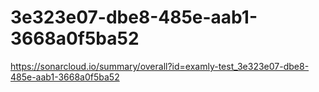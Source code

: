 # 3e323e07-dbe8-485e-aab1-3668a0f5ba52
https://sonarcloud.io/summary/overall?id=examly-test_3e323e07-dbe8-485e-aab1-3668a0f5ba52
